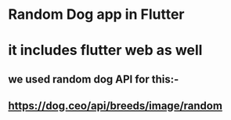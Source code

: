 # Random Dog app in Flutter

# it includes flutter web as well

## we used random dog API for this:-

## https://dog.ceo/api/breeds/image/random
